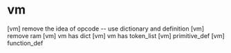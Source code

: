 # vm

[vm] remove the idea of opcode -- use dictionary and definition
[vm] remove ram
[vm] vm has dict
[vm] vm has token_list
[vm] primitive_def
[vm] function_def
